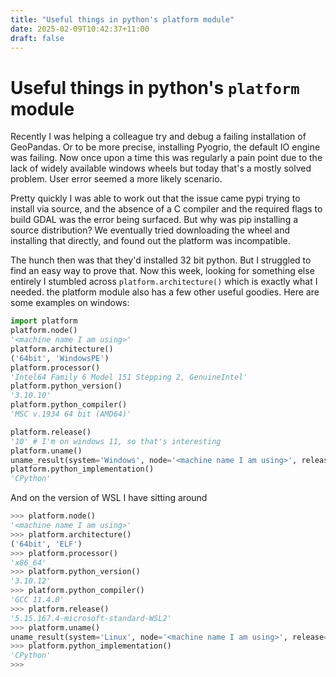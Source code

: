 ```yaml
---
title: "Useful things in python's platform module"
date: 2025-02-09T10:42:37+11:00
draft: false
---
```


# Useful things in python's `platform` module

Recently I was helping a colleague try and debug a failing installation of GeoPandas. Or to be more precise,
installing Pyogrio, the default IO engine was failing. Now once upon a time this was regularly a pain point due to the
lack of widely available windows wheels but today that's a mostly solved problem. User error seemed a more likely scenario. 

Pretty quickly I was able
to work out that the issue came pypi trying to install via source, and the absence of a C compiler and the required flags
to build GDAL was the error being surfaced. But why was pip installing a source distribution? We eventually
tried downloading the wheel and installing that directly, and found out the platform was incompatible.

The hunch then was that they'd installed 32 bit python. But I struggled to find an easy way to prove that.
Now this week, looking for something else entirely I stumbled across `platform.architecture()` which is exactly what I needed.
the platform module also has a few other useful goodies. Here are some examples on windows:
```python
import platform
platform.node()
'<machine name I am using>'
platform.architecture()
('64bit', 'WindowsPE')
platform.processor()
'Intel64 Family 6 Model 151 Stepping 2, GenuineIntel'
platform.python_version()
'3.10.10'
platform.python_compiler()
'MSC v.1934 64 bit (AMD64)'

platform.release()
'10' # I'm on windows 11, so that's interesting
platform.uname()
uname_result(system='Windows', node='<machine name I am using>', release='10', version='10.0.26100', machine='AMD64')
platform.python_implementation()
'CPython'
```

And on the version of WSL I have sitting around

```python
>>> platform.node()
'<machine name I am using>'
>>> platform.architecture()
('64bit', 'ELF')
>>> platform.processor()
'x86_64'
>>> platform.python_version()
'3.10.12'
>>> platform.python_compiler()
'GCC 11.4.0'
>>> platform.release()
'5.15.167.4-microsoft-standard-WSL2'
>>> platform.uname()
uname_result(system='Linux', node='<machine name I am using>', release='5.15.167.4-microsoft-standard-WSL2', version='#1 SMP Tue Nov 5 00:21:55 UTC 2024', machine='x86_64')
>>> platform.python_implementation()
'CPython'
>>>
```

